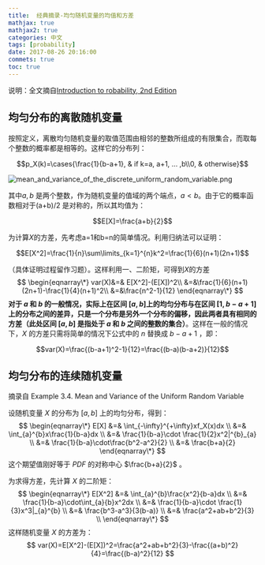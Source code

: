 ```yaml
---
title:  经典摘录-均匀随机变量的均值和方差 
mathjax: true
mathjax2: true
categories: 中文
tags: [probability]
date: 2017-08-26 20:16:00
commets: true
toc: true
---
```


说明：全文摘自[Introduction to robability, 2nd Edition](http://www.athenasc.com/probbook.html) 

## 均匀分布的离散随机变量

按照定义，离散均匀随机变量的取值范围由相邻的整数所组成的有限集合，而取每个整数的概率都是相等的。这样它的分布列：

$$p_X(k)=\cases{\frac{1}{b-a+1}, & if k=a, a+1, ... ,b\\0, &  otherwise}$$

![mean_and_variance_of_the_discrete_uniform_random_variable.png](http://pne0wr4lu.bkt.clouddn.com/gitpage/introduction-to-probability/mean_and_variance_of_uniform_random_variable/1.png)

其中$a,b$ 是两个整数，作为随机变量的值域的两个端点，$a<b$。由于它的概率函数相对于(a+b)/2 是对称的，所以其均值为：

$$E[X]=\frac{a+b}{2}$$

为计算$X$的方差，先考虑a=1和b=n的简单情况。利用归纳法可以证明：

$$E[X^2]=\frac{1}{n}\sum\limits_{k=1}^{n}k^2=\frac{1}{6}(n+1)(2n+1)$$

（具体证明过程留作习题）。这样利用一、二阶矩，可得到$X$的方差
$$
\begin{eqnarray\*}
var(X)&=& E[X^2]-(E[X])^2\\
&=&\frac{1}{6}(n+1)(2n+1)-\frac{1}{4}(n+1)^2\\
&=&\frac{n^2-1}{12}
\end{eqnarray\*}
$$
**对于 $a$ 和 $b$ 的一般情况，实际上在区间 $[a,b]$上的均匀分布与在区间 $[1,b-a+1]$ 上的分布之间的差异，只是一个分布是另外一个分布的偏移，因此两者具有相同的方差（此处区间 $[a,b]$ 是指处于 $a$ 和 $b$ 之间的整数的集合）**。这样在一般的情况下，$X$ 的方差只需将简单的情况下公式中的 $n$ 替换成 $b-a+1$ ，即：

$$var(X)=\frac{(b-a+1)^2-1}{12}=\frac{(b-a)(b-a+2)}{12}$$

## 均匀分布的连续随机变量

摘录自 Example 3.4. Mean and Variance of the Uniform Random Variable 

设随机变量 $X$ 的分布为 $[a,b]$ 上的均匀分布，得到：
$$
\begin{eqnarray\*}
E[X] &=& \int_{-\infty}^{+\infty}xf_X(x)dx \\
&=& \int_{a}^{b}x\frac{1}{b-a}dx \\
&=& \frac{1}{b-a}\cdot \frac{1}{2}x^2|^{b}_{a} \\
&=& \frac{1}{b-a}\cdot\frac{b^2-a^2}{2} \\
&=& \frac{b+a}{2}
\end{eqnarray\*}
$$
这个期望值刚好等于 $PDF$ 的对称中心 $\frac{b+a}{2}$ 。

为求得方差，先计算 $X$ 的二阶矩：
$$
\begin{eqnarray\*}
E[X^2] &=& \int_{a}^{b}\frac{x^2}{b-a}dx \\
&=& \frac{1}{b-a}\cdot\int_{a}{b}x^2dx \\
&=& \frac{1}{b-a}\cdot \frac{1}{3}x^3|_{a}^{b} \\
&=& \frac{b^3-a^3}{3(b-a)} \\
&=& \frac{a^2+ab+b^2}{3} \\
\end{eqnarray\*}
$$
这样随机变量 $X$ 的方差为：
$$
var(X)=E[X^2]-(E[X])^2=\frac{a^2+ab+b^2}{3}-\frac{(a+b)^2}{4}=\frac{(b-a)^2}{12}
$$
